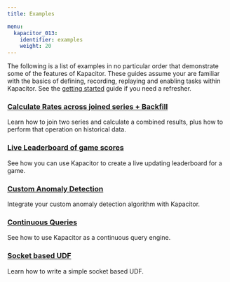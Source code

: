 ```yaml
---
title: Examples

menu:
  kapacitor_013:
    identifier: examples
    weight: 20
---
```


The following is a list of examples in no particular order that demonstrate some of the features of Kapacitor.
These guides assume your are familiar with the basics of defining, recording, replaying and enabling tasks within Kapacitor.
See the [getting started](/kapacitor/v0.13/introduction/getting_started/) guide if you need a refresher.

### [Calculate Rates across joined series + Backfill](/kapacitor/v0.13/examples/join_backfill/)

Learn how to join two series and calculate a combined results, plus how to perform that operation on historical data.

### [Live Leaderboard of game scores](/kapacitor/v0.13/examples/live_leaderboard/)

See how you can use Kapacitor to create a live updating leaderboard for a game.

### [Custom Anomaly Detection](/kapacitor/v0.13/examples/anomaly_detection/)

Integrate your custom anomaly detection algorithm with Kapacitor.

### [Continuous Queries](/kapacitor/v0.13/examples/continuous_queries/)

See how to use Kapacitor as a continuous query engine.

### [Socket based UDF](/kapacitor/v0.13/examples/socket_udf/)

Learn how to write a simple socket based UDF.


